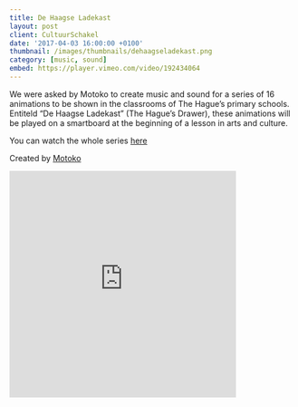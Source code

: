 ```yaml
---
title: De Haagse Ladekast
layout: post
client: CultuurSchakel
date: '2017-04-03 16:00:00 +0100'
thumbnail: /images/thumbnails/dehaagseladekast.png
category: [music, sound]
embed: https://player.vimeo.com/video/192434064
---
```


We were asked by Motoko to create music and sound for a series of 16 animations to be shown in the classrooms of The Hague’s primary schools. Entiteld “De Haagse Ladekast” (The Hague’s Drawer), these animations will be played on a smartboard at the beginning of a lesson in arts and culture.

You can watch the whole series [here](http://www.motoko.tv/en/production/animation/cultuuronderwijs-op-zijn-haags/)

Created by [Motoko](http://http://www.motoko.tv/)

<iframe id="bc" style="border: 0; width: 400px; height: 400px;" src="https://bandcamp.com/EmbeddedPlayer/album=796378032/size=large/bgcol=ffffff/linkcol=0687f5/tracklist=false/transparent=true/" seamless><a href="http://skillbard.bandcamp.com/album/de-haagse-ladekast">De Haagse Ladekast by Skillbard</a></iframe>
